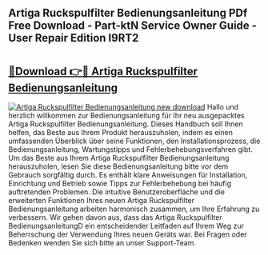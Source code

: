 ## Artiga Ruckspulfilter Bedienungsanleitung PDf Free Download - Part-ktN Service Owner Guide - User Repair Edition l9RT2

# <h2><a href="http://df4qw0.blite.top/?on=Artiga+Ruckspulfilter+Bedienungsanleitung">🔗Download 👉🔴 Artiga Ruckspulfilter Bedienungsanleitung</a></h2>

[![Artiga Ruckspulfilter Bedienungsanleitung new download](https://i.imgur.com/lujVjoI.png)](http://df4qw0.blite.top/?on=Artiga+Ruckspulfilter+Bedienungsanleitung)
Hallo und herzlich willkommen zur Bedienungsanleitung für Ihr neu ausgepacktes Artiga Ruckspulfilter Bedienungsanleitung. Dieses Handbuch soll Ihnen helfen, das Beste aus Ihrem Produkt herauszuholen, indem es einen umfassenden Überblick über seine Funktionen, den Installationsprozess, die Bedienungsanleitung, Wartungstipps und Fehlerbehebungsverfahren gibt. Um das Beste aus Ihrem Artiga Ruckspulfilter Bedienungsanleitung herauszuholen, lesen Sie diese Bedienungsanleitung bitte vor dem Gebrauch sorgfältig durch. Es enthält klare Anweisungen für Installation, Einrichtung und Betrieb sowie Tipps zur Fehlerbehebung bei häufig auftretenden Problemen. Die intuitive Benutzeroberfläche und die erweiterten Funktionen Ihres neuen Artiga Ruckspulfilter Bedienungsanleitung arbeiten harmonisch zusammen, um Ihre Erfahrung zu verbessern. Wir gehen davon aus, dass das Artiga Ruckspulfilter BedienungsanleitungD ein entscheidender Leitfaden auf Ihrem Weg zur Beherrschung der Verwendung Ihres neuen Geräts war. Bei Fragen oder Bedenken wenden Sie sich bitte an unser Support-Team.
